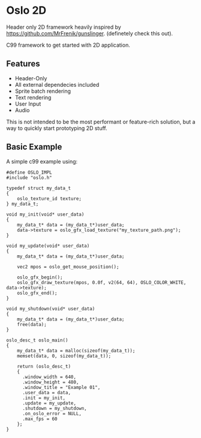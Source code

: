 # Oslo 2D
Header only 2D framework heavily inspired by https://github.com/MrFrenik/gunslinger. (definetely check this out).

C99 framework to get started with 2D application.
## Features
- Header-Only
- All external dependecies included
- Sprite batch rendering
- Text rendering
- User Input
- Audio

This is not intended to be the most performant or feature-rich solution, but a way to quickly start prototyping 2D stuff. 
## Basic Example
A simple c99 example using:

```
#define OSLO_IMPL
#include "oslo.h"

typedef struct my_data_t
{
    oslo_texture_id texture;
} my_data_t;

void my_init(void* user_data)
{
    my_data_t* data = (my_data_t*)user_data;
    data->texture = oslo_gfx_load_texture("my_texture_path.png");
}

void my_update(void* user_data)
{
    my_data_t* data = (my_data_t*)user_data;

    vec2 mpos = oslo_get_mouse_position();
    
    oslo_gfx_begin();
    oslo_gfx_draw_texture(mpos, 0.0f, v2(64, 64), OSLO_COLOR_WHITE, data->texture);
    oslo_gfx_end();
}

void my_shutdown(void* user_data)
{
    my_data_t* data = (my_data_t*)user_data;
    free(data);
}

oslo_desc_t oslo_main()
{
    my_data_t* data = malloc(sizeof(my_data_t));
    memset(data, 0, sizeof(my_data_t));

    return (oslo_desc_t)
    {
      .window_width = 640,
      .window_height = 480,
      .window_title = "Example 01",
      .user_data = data,
      .init = my_init,
      .update = my_update,
      .shutdown = my_shutdown,
      .on_oslo_error = NULL,
      .max_fps = 60
    };
}
```



